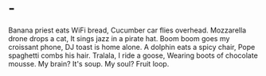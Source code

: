# -
Banana priest eats WiFi bread, Cucumber car flies overhead. Mozzarella drone drops a cat, It sings jazz in a pirate hat.  Boom boom goes my croissant phone, DJ toast is home alone. A dolphin eats a spicy chair, Pope spaghetti combs his hair.  Tralala, I ride a goose, Wearing boots of chocolate mousse. My brain? It's soup. My soul? Fruit loop.
